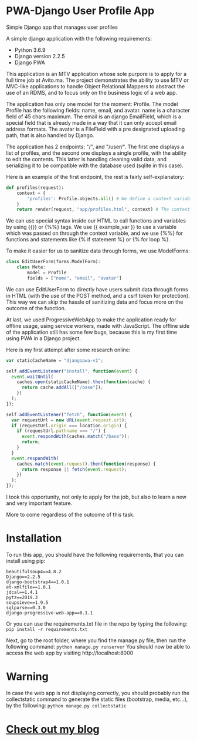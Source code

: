 # PWA-Django User Profile App
Simple Django app that manages user profiles

A simple django application with the following requirements:
- Python 3.6.9
- Django version 2.2.5
- Django PWA

This application is an MTV application whose sole purpore is to apply for a full time job at Avito.ma. The project demonstrates the ability to 
use MTV or MVC-like applications to handle Object Relational Mappers to abstract the use of an RDMS, and to focus only on the business logic of a web app.

The application has only one model for the moment: Profile. The model Profile has the following fields: name, email, and avatar. name is a character field
of 45 chars maximum. The email is an django EmailField, which is a special field that is already made in a way that it can only accept email 
address formats. The avatar is a FileField with a pre designated uploading path, that is also handled by Django.

The application has 2 endpoints: "/", and "/user/<pk>". The first one displays a list of profiles, and the second one displays a single profile,
with the ability to edit the contents. This latter is handling cleaning valid data, and serializing it to be compatible with the database used (sqlite in this case).

Here is an example of the first endpoint, the rest is fairly self-explanatory:
```python
def profiles(request):
    context = {
        'profiles': Profile.objects.all() # We define a context variable of a list of all Profile objects that we will then pass to the html file.
    }
    return render(request, "app/profiles.html", context) # The context variable is defined as a dictionary, and passed to a render function.
   ``` 
We can use special syntax inside our HTML to call functions and variables by using {{}} or {%%} tags. We use {{ example_var }} to use a variable
which was passed on through the context variable, and we use {%%} for functions and statements like {% if statement %} or {% for loop %}.

To make it easier for us to sanitize data through forms, we use ModelForms:
```python
class EditUserForm(forms.ModelForm):
    class Meta:
        model = Profile
        fields = ["name", "email", "avatar"]
```
We can use EditUserForm to directly have users submit data through forms in HTML (with the use of the POST method, and a csrf token for protection).
This way we can skip the hassle of sanitizing data and focus more on the outcome of the function.

At last, we used ProgressiveWebApp to make the application ready for offline usage, using service workers, made with JavaScript.
The offline side of the application still has some few bugs, because this is my first time using PWA in a Django project. 

Here is my first attempt after some research online:
```javascript
var staticCacheName = "djangopwa-v1";

self.addEventListener("install", function(event) {
  event.waitUntil(
    caches.open(staticCacheName).then(function(cache) {
      return cache.addAll(["/base"]);
    })
  );
});

self.addEventListener("fetch", function(event) {
  var requestUrl = new URL(event.request.url);
  if (requestUrl.origin === location.origin) {
    if (requestUrl.pathname === "/") {
      event.respondWith(caches.match("/base"));
      return;
    }
  }
  event.respondWith(
    caches.match(event.request).then(function(response) {
      return response || fetch(event.request);
    })
  );
});
```

I took this opportunity, not only to apply for the job, but also to learn a new and very important feature.

More to come regardless of the outcome of this task.

# Installation
To run this app, you should have the following requirements, that you can install using pip:
```
beautifulsoup4==4.8.2
Django==2.2.5
django-bootstrap4==1.0.1
et-xmlfile==1.0.1
jdcal==1.4.1
pytz==2019.3
soupsieve==1.9.5
sqlparse==0.3.0
django-progressive-web-app==0.1.1
```
Or you can use the requirements.txt file in the repo by typing the following:
`pip install -r requirements.txt`

Next, go to the root folder, where you find the manage.py file, then run the following command:
`python manage.py runserver`
You should now be able to access the web app by visiting http://localhost:8000

# Warning
In case the web app is not displaying correctly, you should probably run the collectstatic command to generate the static files (bootstrap, media, etc...), by the following:
`python manage.py collectstatic`

# [Check out my blog](https://boublog.com)

